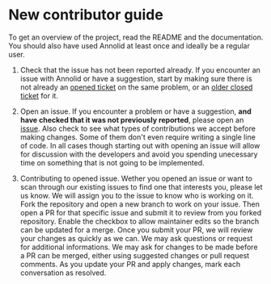 # New contributor guide

To get an overview of the project, read the README and the documentation. You should also have used Annolid at least once and ideally be a regular user.

1. Check that the issue has not been reported already.
If you encounter an issue with Annolid or have a suggestion, start by making sure there is not already an [opened ticket](https://github.com/healthonrails/annolid/issues) on the same problem, or an [older closed ticket](https://github.com/healthonrails/annolid/issues?q=is%3Aissue+is%3Aclosed) for it.  

1. Open an issue.
If you encounter a problem or have a suggestion, **and have checked that it was not previously reported**, please open an [issue](https://github.com/healthonrails/annolid/issues). Also check to see what types of contributions we accept before making changes. Some of them don't even require writing a single line of code. In all cases though starting out with opening an issue will allow for discussion with the developers and avoid you spending unecessary time on something that is not going to be implemented.   

2. Contributing to opened issue.
Wether you opened an issue or want to scan through our existing issues to find one that interests you, please let us know. We will assign you to the issue to know who is working on it. Fork the repository and open a new branch to work on your issue. Then open a PR for that specific issue and submit it to review from you forked repository. Enable the checkbox to allow maintainer edits so the branch can be updated for a merge. Once you submit your PR, we will review your changes as quickly as we can. We may ask questions or request for additional informations. We may ask for changes to be made before a PR can be merged, either using suggested changes or pull request comments. As you update your PR and apply changes, mark each conversation as resolved.
